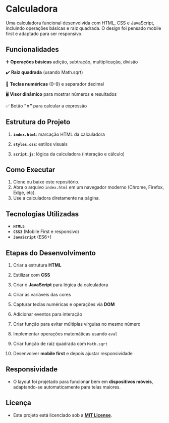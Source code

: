 
# Calculadora 

Uma calculadora funcional desenvolvida com HTML, CSS e JavaScript, incluindo operações básicas e raiz quadrada.
 O design foi pensado mobile first e adaptado para ser responsivo.

## Funcionalidades

➕ **Operações básicas** adição, subtração, multiplicação, divisão

✔️️ **Raiz quadrada** (usando Math.sqrt)

🔢 **Teclas numéricas** (0–9) e separador decimal

🖥 **Visor dinâmico** para mostrar números e resultados

✅ Botão **"="** para calcular a expressão

## Estrutura do Projeto

1. **`index.html`**: marcação HTML da calculadora

2. **`styles.css`**: estilos visuais

3. **`script.js`**:  lógica da calculadora (interação e cálculo)

## Como Executar

1. Clone ou baixe este repositório.  
2. Abra o arquivo `index.html` em um navegador moderno (Chrome, Firefox, Edge, etc).  
3. Use a calculadora diretamente na página.

## Tecnologias Utilizadas

- **`HTML5`**  
- **`CSS3`** (Mobile First e responsivo)  
- **`JavaScript`** (ES6+)


##  Etapas do Desenvolvimento

1. Criar a estrutura **HTML**

2. Estilizar com **CSS**

3. Criar o **JavaScript** para lógica da calculadora

4. Criar as variáveis das cores

5. Capturar teclas numéricas e operações via **DOM**

6. Adicionar eventos para interação

7. Criar função para evitar múltiplas vírgulas no mesmo número

8. Implementar operações matemáticas usando `eval`

9. Criar função de raiz quadrada com `Math.sqrt`

10. Desenvolver **mobile first** e depois ajustar responsividade

##  Responsividade

- O layout foi projetado para funcionar bem em **dispositivos móveis**, adaptando-se automaticamente para telas maiores.

## Licença

- Este projeto está licenciado sob a **[MIT License](LICENSE)**.







